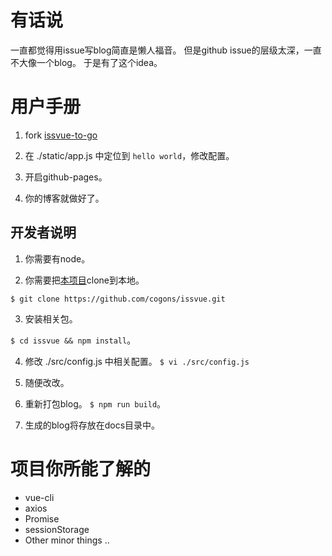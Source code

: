 # 有话说

一直都觉得用issue写blog简直是懒人福音。
但是github issue的层级太深，一直不大像一个blog。
于是有了这个idea。

# 用户手册

1. fork [issvue-to-go](https://github.com/cogons/issvue-to-go)

2. 在 ./static/app.js 中定位到 `hello world`，修改配置。

3. 开启github-pages。

4. 你的博客就做好了。


## 开发者说明

1. 你需要有node。

2. 你需要把[本项目](https://github.com/cogons/issvue)clone到本地。

`$ git clone https://github.com/cogons/issvue.git`

3. 安装相关包。

`$ cd issvue && npm install`。

4. 修改 ./src/config.js 中相关配置。
`$ vi ./src/config.js`

5. 随便改改。

6. 重新打包blog。
`$ npm run build`。

7. 生成的blog将存放在docs目录中。

# 项目你所能了解的

- vue-cli
- axios
- Promise
- sessionStorage
- Other minor things ..
